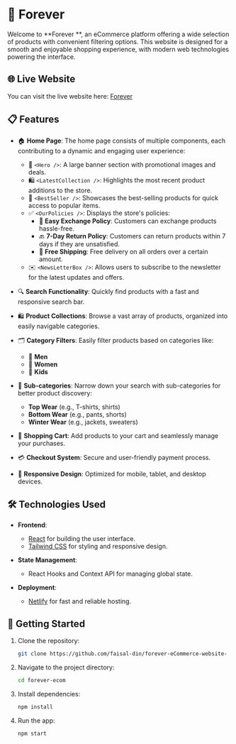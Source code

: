 # 🛒 Forever 

Welcome to **Forever **, an eCommerce platform offering a wide selection of products with convenient filtering options. This website is designed for a smooth and enjoyable shopping experience, with modern web technologies powering the interface.

## 🌐 Live Website

You can visit the live website here: [Forever ](https://forever-ecom.netlify.app/)

## 📋 Features

- 🏠 **Home Page**: The home page consists of multiple components, each contributing to a dynamic and engaging user experience:
  - 🎉 `<Hero />`: A large banner section with promotional images and deals.
  - 🛍️ `<LatestCollection />`: Highlights the most recent product additions to the store.
  - 🌟 `<BestSeller />`: Showcases the best-selling products for quick access to popular items.
  - ✅ `<OurPolicies />`: Displays the store's policies:
    - 🔄 **Easy Exchange Policy**: Customers can exchange products hassle-free.
    - 🔙 **7-Day Return Policy**: Customers can return products within 7 days if they are unsatisfied.
    - 🚚 **Free Shipping**: Free delivery on all orders over a certain amount.
  - ✉️ `<NewsLetterBox />`: Allows users to subscribe to the newsletter for the latest updates and offers.

- 🔍 **Search Functionality**: Quickly find products with a fast and responsive search bar.
- 🛍️ **Product Collections**: Browse a vast array of products, organized into easily navigable categories.
- 🗂️ **Category Filters**: Easily filter products based on categories like:
  - 👔 **Men**
  - 👗 **Women**
  - 👶 **Kids**
- 👕 **Sub-categories**: Narrow down your search with sub-categories for better product discovery:
  - **Top Wear** (e.g., T-shirts, shirts)
  - **Bottom Wear** (e.g., pants, shorts)
  - **Winter Wear** (e.g., jackets, sweaters)
- 🛒 **Shopping Cart**: Add products to your cart and seamlessly manage your purchases.
- 💳 **Checkout System**: Secure and user-friendly payment process.
- 📱 **Responsive Design**: Optimized for mobile, tablet, and desktop devices.

## 🛠️ Technologies Used

- **Frontend**:
  - [React](https://reactjs.org/) for building the user interface.
  - [Tailwind CSS](https://tailwindcss.com/) for styling and responsive design.

- **State Management**:
  - React Hooks and Context API for managing global state.



- **Deployment**:
  - [Netlify](https://www.netlify.com/) for fast and reliable hosting.

## 🚀 Getting Started

1. Clone the repository:
    ```bash
    git clone https://github.com/faisal-din/forever-eCommerce-website-
    ```
2. Navigate to the project directory:
    ```bash
    cd forever-ecom
    ```
3. Install dependencies:
    ```bash
    npm install
    ```
4. Run the app:
    ```bash
    npm start
    ```



